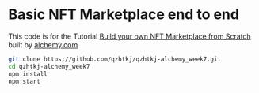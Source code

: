 # Basic NFT Marketplace end to end

This code is for the Tutorial [Build your own NFT Marketplace from Scratch](https://docs.alchemy.com/alchemy/) built by [alchemy.com](https://alchemy.com)

```bash
git clone https://github.com/qzhtkj/qzhtkj-alchemy_week7.git
cd qzhtkj-alchemy_week7
npm install
npm start
```

